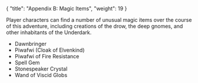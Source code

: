 {
  "title": "Appendix B: Magic Items",
  "weight": 19
}

Player characters can find a number of unusual magic items over the course of this adventure, including creations of the drow, the deep gnomes, and other inhabitants of the Underdark.

- <wc-fetch type="item">Dawnbringer</wc-fetch>
- <wc-fetch type="item">Piwafwi (Cloak of Elvenkind)</wc-fetch>
- <wc-fetch type="item">Piwafwi of Fire Resistance</wc-fetch>
- <wc-fetch type="item">Spell Gem</wc-fetch>
- <wc-fetch type="item">Stonespeaker Crystal</wc-fetch>
- <wc-fetch type="item">Wand of Viscid Globs</wc-fetch>